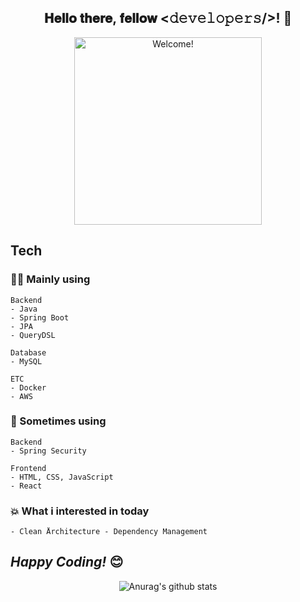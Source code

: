 <div align="center">
<h2> 𝐇𝐞𝐥𝐥𝐨 𝐭𝐡𝐞𝐫𝐞, 𝐟𝐞𝐥𝐥𝐨𝐰 <𝚍𝚎𝚟𝚎𝚕𝚘𝚙𝚎𝚛𝚜/>! 👋</h2>
</div>

<div align="center" width="50">

<img src="https://user-images.githubusercontent.com/68465557/212523577-f12c9244-ed7d-4b1a-9735-6b4242b41780.gif" alt="Welcome!" width="300"/>

</div>

<h2>Tech</h2>


<h3>🧑‍💻 Mainly using </h3>

```
Backend
- Java
- Spring Boot
- JPA
- QueryDSL

Database
- MySQL

ETC
- Docker
- AWS
```

<h3>👀 Sometimes using</h3>

```
Backend
- Spring Security

Frontend
- HTML, CSS, JavaScript
- React
```

<h3>💥 What i interested in today </h3>

```
- Clean Årchitecture - Dependency Management
```

<h2><i>Happy Coding!</i> 😊</h2>

</div>

<div align="center">

![Anurag's github stats](https://github-readme-stats.vercel.app/api?username=seunghan0421&show_icons=true&theme=tokyonight)

